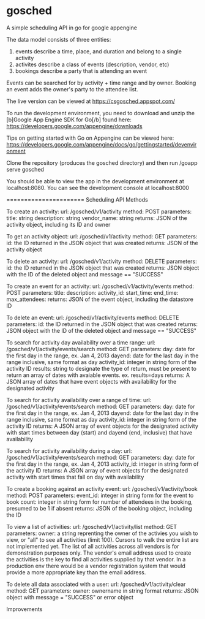 gosched
=======

A simple scheduling API in go for google appengine

The data model consists of three entities:
 1) events describe a time, place, and duration and belong to a single activity
 2) activites describe a class of events (description, vendor, etc)
 3) bookings describe a party that is attending an event

Events can be searched for by activity + time range and by owner. Booking an event adds the owner's party to the attendee list. 

The live version can be viewed at https://csgosched.appspot.com/

To run the development environment, you need to download and unzip the [b]Google App Engine SDK for Go[/b] found here: 
https://developers.google.com/appengine/downloads 

Tips on getting started with Go on Appengine can be viewed here:
https://developers.google.com/appengine/docs/go/gettingstarted/devenvironment

Clone the repository (produces the gosched directory) and then run <path to Go SDK>/goapp serve gosched 

You should be able to view the app in the development environment at localhost:8080. You can see the development console at localhost:8000

======================
Scheduling API Methods

To create an activity:
 	url: /gosched/v1/activity
	method: POST
	parameters: 
		title: string
		description: string
		vendor_name: string
	returns:
		JSON of the activity object, including its ID and owner

To get an activity object:
	url: /gosched/v1/activity
	method: GET 
	parameters:
		id: the ID returned in the JSON object that was created
	returns:
		JSON of the activity object	

To delete an activity:
	url: /gosched/v1/activity
	method: DELETE
	parameters:
		id: the ID returned in the JSON object that was created
	returns:
		JSON object with the ID of the deleted object and message == "SUCCESS"

To create an event for an activity:
	url: /gosched/v1/activity/events
	method: POST
	parameters:
		title:
		description:
		activity_id:
		start_time:
		end_time:
		max_attendees:
	returns:
		JSON of the event object, including the datastore ID

To delete an event:
	url: /gosched/v1/activity/events
	method: DELETE
	parameters:
		id: the ID returned in the JSON object that was created
	returns:
		JSON object with the ID of the deleted object and message == "SUCCESS"

To search for activity day availability over a time range:
	url: /gosched/v1/activity/events/search
	method: GET
	parameters:
		day: date for the first day in the range, ex. Jan 4, 2013
		dayend: date for the last day in the range inclusive, same format as day
		activity_id: integer in string form of the activity ID
		results: string to designate the type of return, must be present to 
			return an array of dates with avaiable events. ex. results=days
	returns:
		A JSON array of dates that have event objects with availability for
		the designated activity

To search for activity availability over a range of time:
	url: /gosched/v1/activity/events/search
	method: GET
	parameters:
		day: date for the first day in the range, ex. Jan 4, 2013
		dayend: date for the last day in the range inclusive, same format as day
		activity_id: integer in string form of the activity ID
	returns:
		A JSON array of event objects for the designated activity with 
		start times between day (start) and dayend (end, inclusive) that 
		have availability
 
To search for activity availability during a day:
	url: /gosched/v1/activity/events/search
	method: GET
	parameters:
		day: date for the first day in the range, ex. Jan 4, 2013
		activity_id: integer in string form of the activity ID
	returns:
		A JSON array of event objects for the designated activity with 
		start times that fall on day with availability

To create a booking against an activity event:
	url: /gosched/v1/activity/book
	method: POST
	parameters:
		event_id: integer in string form for the event to book
		count: integer in string form for number of attendees in the booking,
			presumed to be 1 if absent
	returns:
		JSON of the booking object, including the ID 	

To view a list of activities:
	url: /gosched/v1/activity/list
	method: GET
	parameters:
		owner: a string reprenting the owner of the activies you wish to 
			view, or "all" to see all activities (limit 100). Cursors to walk 
			the entire list are not implemented yet. The list of all 
			activities across all vendors is for demonstration purposes only. 
			The vendor's email address used to create the activities is the key
			to find all activities supplied by that vendor. In a production env
			there would be a vendor registration system that would provide a more
			appropriate key than the email address.

To delete all data associated with a user:
	url: /gosched/v1/activity/clear
	method: GET
	parameters:
		owner: ownername in string format
	returns:
		JSON object with message = "SUCCESS" or error object

Improvements

